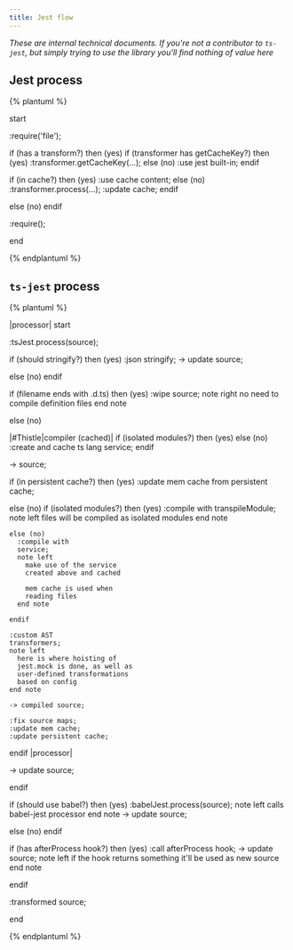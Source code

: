 ```yaml
---
title: Jest flow
---
```

*These are internal technical documents. If you're not a contributor to `ts-jest`, but simply trying to use the library you'll find nothing of value here*

## Jest process

{% plantuml %}

start

:require('file');

if (has a transform?) then (yes)
  if (transformer has getCacheKey?) then (yes)
    :transformer.getCacheKey(...);
  else (no)
    :use jest built-in;
  endif

  if (in cache?) then (yes)
    :use cache content;
  else (no)
    :transformer.process(...);
    :update cache;
  endif

else (no)
endif

:require();

end

{% endplantuml %}


## `ts-jest` process

{% plantuml %}

|processor|
start

:tsJest.process(source);

if (should stringify?) then (yes)
  :json stringify;
  -> update
  source;

else (no)
endif

if (filename ends with .d.ts) then (yes)
  :wipe source;
  note right
    no need to compile
    definition files
  end note

else (no)

  |#Thistle|compiler (cached)|
  if (isolated modules?) then (yes)
  else (no)
    :create and cache
    ts lang service;
  endif

  -> source;

  if (in persistent cache?) then (yes)
    :update mem cache
    from persistent cache;

  else (no)
    if (isolated modules?) then (yes)
      :compile with
      transpileModule;
      note left
        files will be compiled
        as isolated modules
      end note

    else (no)
      :compile with
      service;
      note left
        make use of the service
        created above and cached

        mem cache is used when
        reading files
      end note

    endif

    :custom AST
    transformers;
    note left
      here is where hoisting of
      jest.mock is done, as well as
      user-defined transformations
      based on config
    end note

    -> compiled source;

    :fix source maps;
    :update mem cache;
    :update persistent cache;

  endif
  |processor|

  -> update
  source;

endif

if (should use babel?) then (yes)
  :babelJest.process(source);
  note left
    calls babel-jest
    processor
  end note
  -> update
  source;

else (no)
endif

if (has afterProcess hook?) then (yes)
  :call afterProcess hook;
  -> update
  source;
  note left
    if the hook returns
    something it'll be
    used as new source
  end note

endif

:transformed source;

end

{% endplantuml %}
